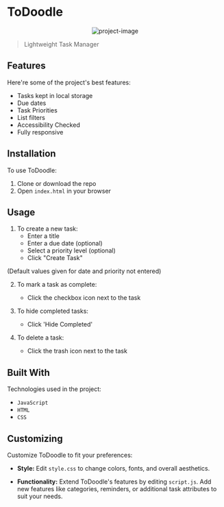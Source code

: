 # ToDoodle

<p align="center"><img src="https://socialify.git.ci/FAC29A/ToDoodle/image?font=Inter&amp;language=1&amp;name=1&amp;owner=1&amp;pattern=Circuit%20Board&amp;theme=Auto" alt="project-image"></p>

> Lightweight Task Manager

## Features

Here're some of the project's best features:

- Tasks kept in local storage
- Due dates
- Task Priorities
- List filters
- Accessibility Checked
- Fully responsive

## Installation
To use ToDoodle:
1. Clone or download the repo
2. Open `index.html` in your browser

## Usage

1. To create a new task:
   - Enter a title 
   - Enter a due date (optional)
   - Select a priority level (optional)
   - Click "Create Task"
   
(Default values given for date and priority not entered)

2. To mark a task as complete:
   - Click the checkbox icon next to the task

3. To hide completed tasks:
   - Click 'Hide Completed'

5. To delete a task:
   - Click the trash icon next to the task
  

## Built With

Technologies used in the project:

- `JavaScript`
- `HTML`
- `CSS`

## Customizing

Customize ToDoodle to fit your preferences:

- **Style:** Edit `style.css` to change colors, fonts, and overall aesthetics.

- **Functionality:** Extend ToDoodle's features by editing `script.js`. Add new features like categories, reminders, or additional task attributes to suit your needs.

